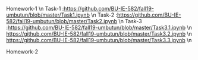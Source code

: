 Homework-1                                                                     \n
Task-1 :https://github.com/BU-IE-582/fall19-umbutun/blob/master/Task1.ipynb    \n
Task-2 :https://github.com/BU-IE-582/fall19-umbutun/blob/master/Task2.ipynb    \n
Task-3 :https://github.com/BU-IE-582/fall19-umbutun/blob/master/Task3.1.ipynb   \n 
        https://github.com/BU-IE-582/fall19-umbutun/blob/master/Task3.2.ipynb    \n
        https://github.com/BU-IE-582/fall19-umbutun/blob/master/Task3.3.ipynb   \n

Homework-2
